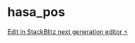 # hasa_pos

[Edit in StackBlitz next generation editor ⚡️](https://stackblitz.com/~/github.com/uzitek/hasa_pos)